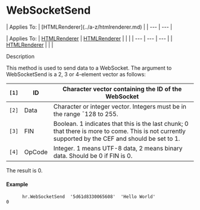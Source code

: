 




<h1 class="heading"><span class="name">WebSocketSend</span></h1>
| Applies To: | [HTMLRenderer](../a-z/htmlrenderer.md) |
| --- | ---  |

| Applies To: | [HTMLRenderer](../a-z/htmlrenderer.md) | [HTMLRenderer](../a-z/htmlrenderer.md) |  |  |
| --- | --- | ---  |
| [HTMLRenderer](../a-z/htmlrenderer.md) |  |  |


Description


This method is used to send data to a WebSocket. The argument to WebSocketSend is a 2, 3 or 4-element vector as follows:

| `[1]` | ID | Character vector containing the ID of the WebSocket |
| --- | --- | ---  |
| `[2]` | Data | Character or integer vector. Integers must be in the range ¯128 to 255. |
| `[3]` | FIN | Boolean. 1 indicates that this is the last chunk; 0 that there is more to come.  This is not currently supported by the CEF and should be set to 1. |
| `[4]` | OpCode | Integer. 1 means UTF-8 data, 2 means binary data. Should be 0 if FIN is 0. |


The result is 0.

#### Example
```apl
      hr.WebSocketSend  '5d61d8330065608'  'Hello World'
0
```



